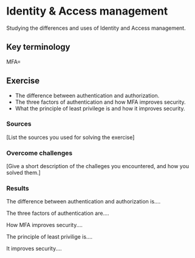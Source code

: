 # Identity & Access management
Studying the differences and uses of Identity and Access management.

## Key terminology
MFA=

## Exercise
- The difference between authentication and authorization.
- The three factors of authentication and how MFA improves security.
- What the principle of least privilege is and how it improves security.

### Sources
[List the sources you used for solving the exercise]

### Overcome challenges
[Give a short description of the challeges you encountered, and how you solved them.]

### Results
The difference between authentication and authorization is....

The three factors of authentication are....

How MFA improves security....

The principle of least privilige is....

It improves security....
